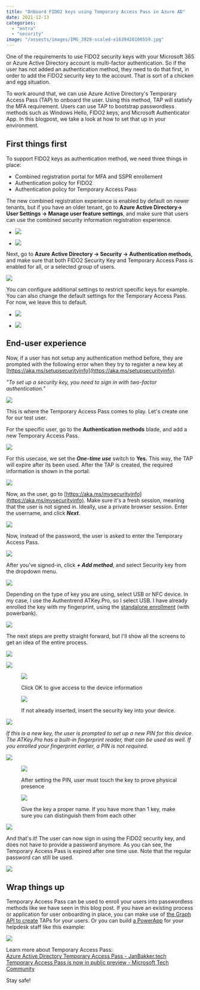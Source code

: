 ```yaml
---
title: "Onboard FIDO2 keys using Temporary Access Pass in Azure AD"
date: 2021-12-13
categories: 
  - "entra"
  - "security"
image: "/assests/images/IMG_3928-scaled-e1639428106559.jpg"
---
```


One of the requirements to use FIDO2 security keys with your Microsoft 365 or Azure Active Directory account is multi-factor authentication. So if the user has not added an authentication method, they need to do that first, in order to add the FIDO2 security key to the account. That is sort of a chicken and egg situation.

To work around that, we can use Azure Active Directory's Temporary Access Pass (TAP) to onboard the user. Using this method, TAP will statisfy the MFA requirement. Users can use TAP to bootstrap passwordless methods such as Windows Hello, FIDO2 keys, and Microsoft Authenticator App. In this blogpost, we take a look at how to set that up in your environment.

## First things first

To support FIDO2 keys as authentication method, we need three things in place:

- Combined registration portal for MFA and SSPR enrollement
- Authentication policy for FIDO2
- Authentication policy for Temporary Access Pass

The new combined registration experience is enabled by default on newer tenants, but if you have an older tenant, go to **Azure Active Directory-> User Settings -> Manage user feature settings**, and make sure that users can use the combined security information registration experience.

- ![](/assets/images/image.png)
    
- ![](/assets/images/1639409058.png)
    

Next, go to **Azure Active Directory -> Security -> Authentication methods**, and make sure that both FIDO2 Security Key and Temporary Access Pass is enabled for all, or a selected group of users.

![](/assets/images/image-4.png)

You can configure additional settings to restrict specific keys for example. You can also change the default settings for the Temporary Access Pass. For now, we leave this to default.

- ![](/assets/images/image-2.png)
    
- ![](/assets/images/1639409772.png)
    

## End-user experience

Now, if a user has not setup any authentication method before, they are prompted with the following error when they try to register a new key at [https://aka.ms/setupsecurityinfo](https://aka.ms/setupsecurityinfo).

_"To set up a security key, you need to sign in with two-factor authentication."_

![](/assets/images/image-3.png)

This is where the Temporary Access Pass comes to play. Let's create one for our test user.

For the specific user, go to the **Authentication methods** blade, and add a new Temporary Access Pass.

![](/assets/images/image-5.png)

For this usecase, we set the **_One-time use_** switch to **Yes.** This way, the TAP will expire after its been used. After the TAP is created, the required information is shown in the portal:

![](/assets/images/image-6.png)

Now, as the user, go to [https://aka.ms/mysecurityinfo](https://aka.ms/mysecurityinfo). Make sure it's a fresh session, meaning that the user is not signed in. Ideally, use a private browser session. Enter the username, and click **_Next_**.

![](/assets/images/image-7.png)

Now, instead of the password, the user is asked to enter the Temporary Access Pass.

![](/assets/images/image-8.png)

After you've signed-in, click **_\+ Add method_**, and select Security key from the dropdown menu.

![](/assets/images/image-9.png)

Depending on the type of key you are using, select USB or NFC device. In my case, I use the Authentrend ATKey.Pro, so I select USB. I have already enrolled the key with my fingerprint, using the [standalone enrollment](https://janbakker.tech/this-might-be-the-fido2-key-for-you-authentrend-atkey-pro/) (with powerbank).

![](/assets/images/image-10.png)

The next steps are pretty straight forward, but I'll show all the screens to get an idea of the entire process.

![](/assets/images/image-11.png)

![](/assets/images/image-12.png)

<figure>

![](/assets/images/image-13.png)

<figcaption>

Click OK to give access to the device information

</figcaption>

</figure>

<figure>

![](/assets/images/image-14.png)

<figcaption>

If not already inserted, insert the security key into your device.

</figcaption>

</figure>

![](/assets/images/71KRmnoW65S._AC_SL1500_.jpg)

_If this is a new key, the user is prompted to set up a new PIN for this device. The ATKey.Pro has a built-in fingerprint reader, that can be used as well. If you enrolled your fingerprint earlier, a PIN is not required._

![](/assets/images/image-18-1024x652.png)

<figure>

![](/assets/images/image-17.png)

<figcaption>

After setting the PIN, user must touch the key to prove physical presence

</figcaption>

</figure>

<figure>

![](/assets/images/image-15.png)

<figcaption>

Give the key a proper name. If you have more than 1 key, make sure you can distinguish them from each other

</figcaption>

</figure>

![](/assets/images/image-16.png)

And that's it! The user can now sign in using the FIDO2 security key, and does not have to provide a password anymore. As you can see, the Temporary Access Pass is expired after one time use. Note that the regular password can still be used.

![](/assets/images/image-19.png)

## Wrap things up

Temporary Access Pass can be used to enroll your users into passwordless methods like we have seen in this blog post. If you have an existing process or application for user onboarding in place, you can make use of [the Graph API to create](https://docs.microsoft.com/en-us/graph/api/temporaryaccesspassauthenticationmethod-post?view=graph-rest-beta&tabs=http) TAPs for your users. Or you can build [a PowerApp](https://janbakker.tech/how-to-build-a-powerapp-temporary-access-pass-manager-part-1/) for your helpdesk staff like this example:

![](/assets/images/image-72.png)

Learn more about Temporary Access Pass:  
[Azure Active Directory Temporary Access Pass - JanBakker.tech](https://janbakker.tech/azure-active-directory-temporary-access-pass/)  
[Temporary Access Pass is now in public preview - Microsoft Tech Community](https://techcommunity.microsoft.com/t5/azure-active-directory-identity/temporary-access-pass-is-now-in-public-preview/ba-p/1994702)

Stay safe!
